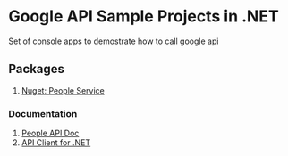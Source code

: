 # Google API Sample Projects in .NET

Set of console apps to demostrate how to call google api 

## Packages
1. [Nuget: People Service](https://www.nuget.org/packages/Google.Apis.PeopleService.v1)

### Documentation
1. [People API Doc](https://developers.google.com/people/api/rest/?apix=true)
2. [API Client for .NET](https://www.nuget.org/packages/Google.Apis.PeopleService.v1)